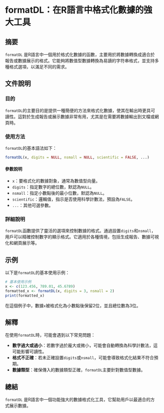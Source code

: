 <!--
Meta Description: # formatDL：在R語言中格式化數據的強大工具 ## 摘要 `formatDL` 是R語言中一個用於格式化數據的函數，主要用於將數據轉換成適合於報告或數據展示的格式。它能夠將數值型數據轉換為易讀的字符串格式，並支持多種格式選項，以滿足不同的需求。 ## 文件說明 ### 目的 `formatD...
Meta Keywords: formatdl, digits, nsmall, null, scientific
-->

# formatDL：在R語言中格式化數據的強大工具

## 摘要
`formatDL` 是R語言中一個用於格式化數據的函數，主要用於將數據轉換成適合於報告或數據展示的格式。它能夠將數值型數據轉換為易讀的字符串格式，並支持多種格式選項，以滿足不同的需求。

## 文件說明
### 目的
`formatDL`的主要目的是提供一種簡便的方法來格式化數據，使其在輸出時更具可讀性。這對於生成報告或展示數據非常有用，尤其是在需要將數據輸出到文檔或網頁時。

### 使用方法
`formatDL`的基本語法如下：

```R
formatDL(x, digits = NULL, nsmall = NULL, scientific = FALSE, ...)
```

#### 參數說明
- `x`：要格式化的數據對象，通常為數值型向量。
- `digits`：指定數字的總位數，默認為`NULL`。
- `nsmall`：指定小數點後的最小位數，默認為`NULL`。
- `scientific`：邏輯值，指示是否使用科學計數法，預設為`FALSE`。
- `...`：其他可選參數。

### 詳細說明
`formatDL`函數提供了靈活的選項來控制數據的格式。通過設置`digits`和`nsmall`，用戶可以精確控制數字的顯示格式。它適用於各種情境，包括生成報告、數據可視化和網頁展示等。

## 示例
以下是`formatDL`的基本使用示例：

```R
# 基本使用示例
x <- c(123.456, 789.01, 45.6789)
formatted_x <- formatDL(x, digits = 3, nsmall = 2)
print(formatted_x)
```

在這個例子中，數據`x`被格式化為小數點後保留2位，並且總位數為3位。

## 解釋
在使用`formatDL`時，可能會遇到以下常見問題：
- **數字過大或過小**：若數字過於龐大或微小，可能會自動轉換為科學計數法，這可能影響可讀性。
- **格式不正確**：若未正確設置`digits`或`nsmall`，可能會導致格式化結果不符合預期。
- **數據類型**：確保傳入的數據類型正確，`formatDL`主要針對數值型數據。

## 總結
`formatDL` 是R語言中一個功能強大的數據格式化工具，它幫助用戶以最適合的方式展示數據。